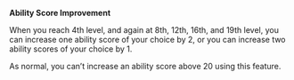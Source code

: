 __**Ability Score Improvement**__

When you reach 4th level, and again at 8th, 12th, 16th, and 19th level, you can increase one ability score of your choice by 2, or you can increase two ability scores of your choice by 1.

As normal, you can’t increase an ability score above 20 using this feature.